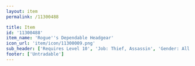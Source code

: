 ```yaml
---
layout: item
permalink: /11300488

title: Item
id: '11300488'
item_name: 'Rogue''s Dependable Headgear'
icon_url: 'item/icon/11300009.png'
sub_header: ['Requires Level 10', 'Job: Thief, Assassin', 'Gender: All']
footer: ['Untradable']
---
```

